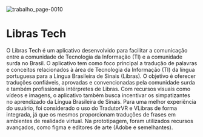 ![trabalho_page-0010](https://github.com/user-attachments/assets/92fa1895-aa5f-498a-aad0-2cc98cdbc317)

# Libras Tech

O Libras Tech é um aplicativo desenvolvido para facilitar a comunicação entre a comunidade de Tecnologia da Informação (TI) e a comunidade surda no Brasil.
O aplicativo tem como foco principal a tradução de palavras e conceitos relacionados à área de Tecnologia da Informação (TI) da língua portuguesa para a Língua Brasileira de Sinais (Libras). 
O objetivo é oferecer traduções confiáveis, aprovadas e convencionadas pela comunidade surda e também profissionais intérpretes de Libras. 
Com recursos visuais como vídeos e imagens, o aplicativo também busca incentivar os simpatizantes no aprendizado da Língua Brasileira de Sinais. 
Para uma melhor experiência do usuário, foi considerado o uso do TradutorVR e VLibras de forma integrada, já que os mesmos proporcionam traduções de frases em ambientes de realidade virtual. 
Na prototipagem, foram utilizados recursos avançados, como figma e editores de arte (Adobe e semelhantes). 

